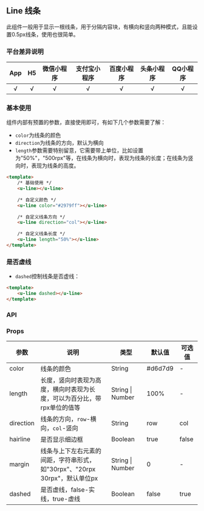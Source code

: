 ## Line 线条 <to-api/>

<demo-model url="/pages/componentsB/line/index"></demo-model>

此组件一般用于显示一根线条，用于分隔内容块，有横向和竖向两种模式，且能设置0.5px线条，使用也很简单。


### 平台差异说明

|App|H5|微信小程序|支付宝小程序|百度小程序|头条小程序|QQ小程序|
|:-:|:-:|:-:|:-:|:-:|:-:|:-:|
|√|√|√|√|√|√|√|

### 基本使用

组件内部有预置的参数，直接使用即可，有如下几个参数需要了解：

- `color`为线条的颜色
- `direction`为线条的方向，默认为横向
- `length`参数需要特别留意，它需要带上单位，比如设置为"50%"，"500rpx"等，在线条为横向时，表现为线条的长度；在线条为竖向时，表现为线条的高度。

```html
<template>
	/* 基础使用 */
	<u-line></u-line>
	
	/* 自定义颜色 */
	<u-line color="#2979ff"></u-line>
	
	/* 自定义线条方向 */
	<u-line direction="col"></u-line>
	
	/* 自定义线条长度 */
	<u-line length="50%"></u-line>
</template>
```


### 是否虚线 

- `dashed`控制线条是否虚线：

```html
<template>
	<u-line dashed></u-line>
</template>
```


### API

### Props

| 参数          | 说明            | 类型            | 默认值             |  可选值   |
|-------------  |---------------- |---------------|------------------ |-------- |
| color | 线条的颜色 | String | #d6d7d9 | - |
| length | 长度，竖向时表现为高度，横向时表现为长度，可以为百分比，带rpx单位的值等 | String &#124; Number | 100% | - |
| direction | 线条的方向，`row`-横向，`col`-竖向 | String | row | col |
| hairline | 是否显示细边框 | Boolean | true | false |
| margin | 线条与上下左右元素的间距，字符串形式，如"30rpx"、"20rpx 30rpx"，默认单位px | String &#124; Number  | 0 | - |
| dashed | 是否虚线，false-实线，true-虚线 | Boolean  | false | true |


<style scoped>
h3[id=props] + table thead tr th:nth-child(2){
	width: 37%;
}
</style>